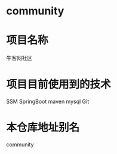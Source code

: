# community

# 项目名称
牛客网社区

# 项目目前使用到的技术
  SSM
  SpringBoot
  maven
  mysql
  Git
# 本仓库地址别名
 community




